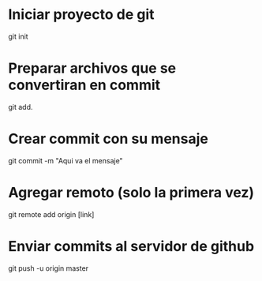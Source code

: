 # Iniciar proyecto de git
git init

# Preparar archivos que se convertiran en commit
git add.

# Crear commit con su mensaje
git commit -m "Aqui va el mensaje"

# Agregar remoto (solo la primera vez)
git remote add origin [link]

# Enviar commits al servidor de github
git push -u origin master